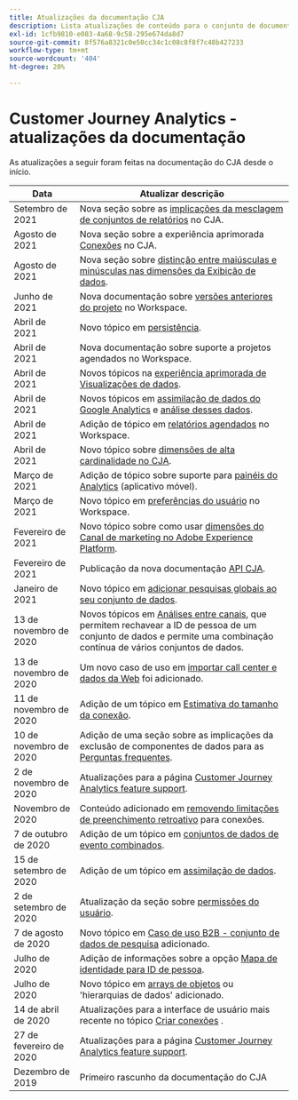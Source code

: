 ```yaml
---
title: Atualizações da documentação CJA
description: Lista atualizações de conteúdo para o conjunto de documentação do Customer Journey Analytics desde dezembro de 2019.
exl-id: 1cfb9810-e083-4a68-9c58-295e674da8d7
source-git-commit: 8f576a8321c0e50cc34c1c08c8f8f7c48b427233
workflow-type: tm+mt
source-wordcount: '404'
ht-degree: 20%

---
```


# Customer Journey Analytics - atualizações da documentação

As atualizações a seguir foram feitas na documentação do CJA desde o início.

| Data | Atualizar descrição |
| --- | --- |
| Setembro de 2021 | Nova seção sobre as [implicações da mesclagem de conjuntos de relatórios](https://experienceleague.adobe.com/docs/analytics-platform/using/cja-overview/cja-faq.html?lang=pt-BR#6.-considerações-quando-mesclagem-report-suites-em-cja) no CJA. |
| Agosto de 2021 | Nova seção sobre a experiência aprimorada [Conexões](https://experienceleague.adobe.com/docs/analytics-platform/using/cja-connections/manage-connections.html?lang=pt-BR) no CJA. |
| Agosto de 2021 | Nova seção sobre [distinção entre maiúsculas e minúsculas nas dimensões da Exibição de dados](https://experienceleague.adobe.com/docs/analytics-platform/using/cja-dataviews/create-dataview.html?lang=pt-BR#configure-behavior-settings). |
| Junho de 2021 | Nova documentação sobre [versões anteriores do projeto](https://experienceleague.adobe.com/docs/analytics-platform/using/cja-workspace/build-workspace-project/save-projects.html?lang=en#previous-version) no Workspace. |
| Abril de 2021 | Novo tópico em [persistência](/help/data-views/persistence.md). |
| Abril de 2021 | Nova documentação sobre suporte a projetos agendados no Workspace. |
| Abril de 2021 | Novos tópicos na [experiência aprimorada de Visualizações de dados](/help/data-views/data-views.md). |
| Abril de 2021 | Novos tópicos em [assimilação de dados do Google Analytics](/help/use-cases/ga-to-cja.md) e [análise desses dados](/help/use-cases/ga-to-cja-reporting.md). |
| Abril de 2021 | Adição de tópico em [relatórios agendados](/help/analysis-workspace/curate-share/t-schedule-report.md) no Workspace. |
| Abril de 2021 | Novo tópico sobre [dimensões de alta cardinalidade no CJA](/help/components/dimensions/high-cardinality.md). |
| Março de 2021 | Adição de tópico sobre suporte para [painéis do Analytics](/help/mobile-app/home.md) (aplicativo móvel). |
| Março de 2021 | Novo tópico em [preferências do usuário](/help/analysis-workspace/user-preferences.md) no Workspace. |
| Fevereiro de 2021 | Novo tópico sobre como usar [dimensões do Canal de marketing no Adobe Experience Platform](/help/use-cases/marketing-channels.md). |
| Fevereiro de 2021 | Publicação da nova documentação [API CJA](https://www.adobe.io/cja-apis/docs/). |
| Janeiro de 2021 | Novo tópico em [adicionar pesquisas globais ao seu conjunto de dados](/help/use-cases/global-lookups.md). |
| 13 de novembro de 2020 | Novos tópicos em [Análises entre canais](/help/connections/cca/overview.md), que permitem rechavear a ID de pessoa de um conjunto de dados e permite uma combinação contínua de vários conjuntos de dados. |
| 13 de novembro de 2020 | Um novo caso de uso em [importar call center e dados da Web](/help/use-cases/call-center.md) foi adicionado. |
| 11 de novembro de 2020 | Adição de um tópico em [Estimativa do tamanho da conexão](/help/connections/estimate-connection-size.md). |
| 10 de novembro de 2020 | Adição de uma seção sobre as implicações da exclusão de componentes de dados para as [Perguntas frequentes](/help/getting-started/cja-faq.md). |
| 2 de novembro de 2020 | Atualizações para a página [Customer Journey Analytics feature support](/help/getting-started/cja-aa.md). |
| Novembro de 2020 | Conteúdo adicionado em [removendo limitações de preenchimento retroativo](https://experienceleague.adobe.com/docs/analytics-platform/using/cja-connections/create-connection.html?lang=en#backfill-historical-data) para conexões. |
| 7 de outubro de 2020 | Adição de um tópico em [conjuntos de dados de evento combinados](/help/connections/combined-dataset.md). |
| 15 de setembro de 2020 | Adição de um tópico em [assimilação de dados](/help/use-cases/data-ingestion.md). |
| 2 de setembro de 2020 | Atualização da seção sobre [permissões do usuário](https://experienceleague.adobe.com/docs/analytics-platform/using/cja-overview/cja-overview.html?lang=pt-BR). |
| 7 de agosto de 2020 | Novo tópico em [Caso de uso B2B - conjunto de dados de pesquisa](/help/use-cases/b2b.md) adicionado. |
| Julho de 2020 | Adição de informações sobre a opção [Mapa de identidade para ID de pessoa](https://experienceleague.adobe.com/docs/analytics-platform/using/cja-connections/create-connection.html?lang=pt-BR). |
| Julho de 2020 | Novo tópico em [arrays de objetos](/help/use-cases/object-arrays.md) ou &#39;hierarquias de dados&#39; adicionado. |
| 14 de abril de 2020 | Atualizações para a interface de usuário mais recente no tópico [Criar conexões](/help/connections/create-connection.md) . |
| 27 de fevereiro de 2020 | Atualizações para a página [Customer Journey Analytics feature support](/help/getting-started/cja-aa.md). |
| Dezembro de 2019 | Primeiro rascunho da documentação do CJA |
